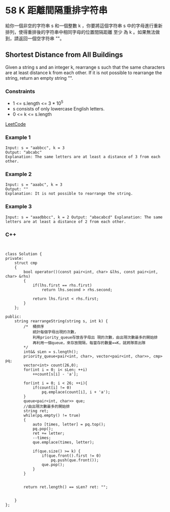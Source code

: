 # 58  K 距離間隔重排字符串

給你一個非空的字符串 s 和一個整數 k ，你要將這個字符串 s 中的字母進行重新排列，使得重排後的字符串中相同字母的位置間隔距離 至少 為 k 。如果無法做到，請返回一個空字符串 ""。


##  Shortest Distance from All Buildings

Given a string s and an integer k, rearrange s such that the same characters are at least distance k from each other. If it is not possible to rearrange the string, return an empty string "".

### Constraints

* 1 <= s.length <= 3 * 10<sup>5</sup>
* s consists of only lowercase English letters.
* 0 <= k <= s.length

[LeetCode](https://leetcode-cn.com/problems/rearrange-string-k-distance-apart/)


### Example 1

```
Input: s = "aabbcc", k = 3
Output: "abcabc"
Explanation: The same letters are at least a distance of 3 from each other.
```

### Example 2

```
Input: s = "aaabc", k = 3
Output: ""
Explanation: It is not possible to rearrange the string.
```

### Example 3

``
Input: s = "aaadbbcc", k = 2
Output: "abacabcd"
Explanation: The same letters are at least a distance of 2 from each other.
``

### C++ 

```


class Solution {
private:
    struct cmp
    {
        bool operator()(const pair<int, char> &lhs, const pair<int, char> &rhs)
        {
            if(lhs.first == rhs.first)
                return lhs.second > rhs.second;

            return lhs.first < rhs.first;
        }
    };

public:
    string rearrangeString(string s, int k) {
        /*  桶排序
            統計每個字母出現的次數，
            利用priority_queue存放各字母出 現的次數，由出現次數最多的開始排
            再利用一個queue，來存放間隔，每當存的數量==K，就將隊首出隊
        */
        int&& sLen = s.length();
        priority_queue<pair<int, char>, vector<pair<int, char>>, cmp> pq;
        vector<int> count(26,0);
        for(int i = 0; i< sLen; ++i)
            ++count[s[i] - 'a'];
        
        for(int i = 0; i < 26; ++i){
            if(count[i] != 0)
                pq.emplace(count[i], i + 'a');
        }
        queue<pair<int, char>> que;
        //由出現次數最多的開始排
        string ret;
        while(pq.empty() != true)
        {
            auto [times, letter] = pq.top();
            pq.pop();
            ret += letter;
            --times;
            que.emplace(times, letter);
            
            if(que.size() >= k) {
                if(que.front().first != 0)
                    pq.push(que.front());
                que.pop();
            }
        }
        

        return ret.length() == sLen? ret: "";
        

    }
};
```


